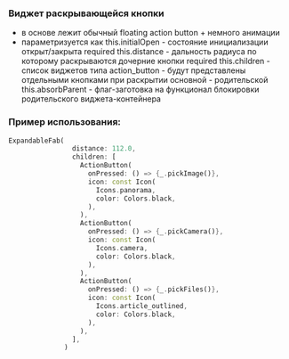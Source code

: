 ### Виджет раскрывающейся кнопки

* в основе лежит обычный floating action button + немного анимации
* параметризуется как
 this.initialOpen - состояние инициализации открыт/закрыта
 required this.distance - дальность радиуса по которому раскрываются дочерние кнопки
 required this.children - список виджетов типа action_button - будут представлены отдельными кнопками при раскрытии основной - родительской
 this.absorbParent - флаг-заготовка на функционал блокировки родительского виджета-контейнера

### Пример использования:
```dart
ExpandableFab(
                distance: 112.0,
                children: [
                  ActionButton(
                    onPressed: () => {_.pickImage()},
                    icon: const Icon(
                      Icons.panorama,
                      color: Colors.black,
                    ),
                  ),
                  ActionButton(
                    onPressed: () => {_.pickCamera()},
                    icon: const Icon(
                      Icons.camera,
                      color: Colors.black,
                    ),
                  ),
                  ActionButton(
                    onPressed: () => {_.pickFiles()},
                    icon: const Icon(
                      Icons.article_outlined,
                      color: Colors.black,
                    ),
                  ),
                ],
              )
````

